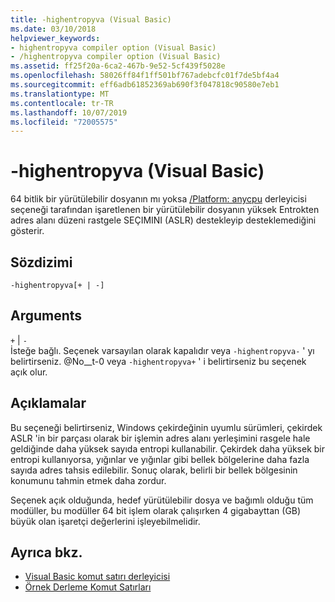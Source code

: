 ```yaml
---
title: -highentropyva (Visual Basic)
ms.date: 03/10/2018
helpviewer_keywords:
- highentropyva compiler option (Visual Basic)
- /highentropyva compiler option (Visual Basic)
ms.assetid: ff25f20a-6ca2-467b-9e52-5cf439f5028e
ms.openlocfilehash: 58026ff84f1ff501bf767adebcfc01f7de5bf4a4
ms.sourcegitcommit: eff6adb61852369ab690f3f047818c90580e7eb1
ms.translationtype: MT
ms.contentlocale: tr-TR
ms.lasthandoff: 10/07/2019
ms.locfileid: "72005575"
---
```

# <a name="-highentropyva-visual-basic"></a>-highentropyva (Visual Basic)
64 bitlik bir yürütülebilir dosyanın mı yoksa [/Platform: anycpu](../../../visual-basic/reference/command-line-compiler/platform.md) derleyicisi seçeneği tarafından işaretlenen bir yürütülebilir dosyanın yüksek Entrokten adres alanı düzeni rastgele SEÇIMINI (ASLR) destekleyip desteklemediğini gösterir.  
  
## <a name="syntax"></a>Sözdizimi  
  
```console  
-highentropyva[+ | -]  
```  
  
## <a name="arguments"></a>Arguments  
 `+` &#124; `-`  
 İsteğe bağlı. Seçenek varsayılan olarak kapalıdır veya `-highentropyva-` ' yı belirtirseniz. @No__t-0 veya `-highentropyva+` ' i belirtirseniz bu seçenek açık olur.  
  
## <a name="remarks"></a>Açıklamalar  
 Bu seçeneği belirtirseniz, Windows çekirdeğinin uyumlu sürümleri, çekirdek ASLR 'in bir parçası olarak bir işlemin adres alanı yerleşimini rasgele hale geldiğinde daha yüksek sayıda entropi kullanabilir. Çekirdek daha yüksek bir entropi kullanıyorsa, yığınlar ve yığınlar gibi bellek bölgelerine daha fazla sayıda adres tahsis edilebilir. Sonuç olarak, belirli bir bellek bölgesinin konumunu tahmin etmek daha zordur.  
  
 Seçenek açık olduğunda, hedef yürütülebilir dosya ve bağımlı olduğu tüm modüller, bu modüller 64 bit işlem olarak çalışırken 4 gigabayttan (GB) büyük olan işaretçi değerlerini işleyebilmelidir.  
  
## <a name="see-also"></a>Ayrıca bkz.

- [Visual Basic komut satırı derleyicisi](../../../visual-basic/reference/command-line-compiler/index.md)
- [Örnek Derleme Komut Satırları](../../../visual-basic/reference/command-line-compiler/sample-compilation-command-lines.md)
